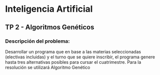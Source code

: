 # Inteligencia Artificial
## TP 2 - Algoritmos Genéticos

### Descripción del problema:
  Desarrollar un programa que en base a las materias seleccionadas (electivas incluidas) y el turno que se quiere inscribir, el programa genere hasta tres alternativas posibles para cursar el cuatrimestre. Para la resolución se utilizará Algoritmo Genético
